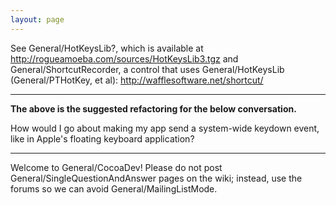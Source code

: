 ```yaml
---
layout: page
---
```


See General/HotKeysLib?, which is available at http://rogueamoeba.com/sources/HotKeysLib3.tgz and General/ShortcutRecorder, a control that uses General/HotKeysLib (General/PTHotKey, et al): http://wafflesoftware.net/shortcut/

----

**The above is the suggested refactoring for the below conversation.**

How would I go about making my app send a system-wide keydown event, like in Apple's floating keyboard application?

----

Welcome to General/CocoaDev!  Please do not post General/SingleQuestionAndAnswer pages on the wiki; instead, use the forums so we can avoid General/MailingListMode.